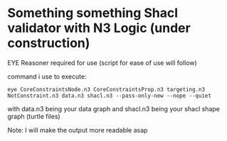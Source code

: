 # Something something Shacl validator with N3 Logic (under construction)

EYE Reasoner required for use (script for ease of use will follow)

command i use to execute: 

```eye CoreConstraintsNode.n3 CoreConstraintsProp.n3 targeting.n3 NotConstraint.n3 data.n3 shacl.n3 --pass-only-new --nope --quiet```

with data.n3 being your data graph and shacl.n3 being your shacl shape graph (turtle files)

Note: I will make the output more readable asap